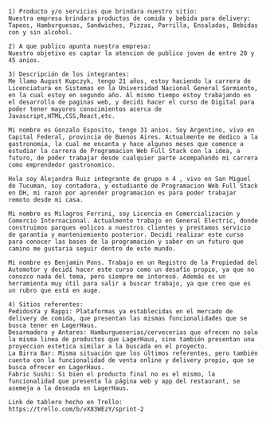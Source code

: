     1) Producto y/o servicios que brindara nuestro sitio:
    Nuestra empresa brindara productos de comida y bebida para delivery: Tapeos, Hamburguesas, Sandwiches, Pizzas, Parrilla, Ensaladas, Bebidas con y sin alcohol.

    2) A que publico apunta nuestra empresa:
    Nuestro objetivo es captar la atencion de publico joven de entre 20 y 45 anios.

    3) Descripción de los integrantes:
    Me llamo August Kupczyk, tengo 21 años, estoy haciendo la carrera de Licenciatura en Sistemas en la Universidad Nacional General Sarmiento, en la cual estoy en segundo año. Al mismo tiempo estoy trabajando en el desarrollo de paginas web, y decidi hacer el curso de Digital para poder tener mayores conocimientos acerca de Javascript,HTML,CSS,React,etc.

    Mi nombre es Gonzalo Esposito, tengo 31 anios. Soy Argentino, vivo en Capital Federal, provincia de Buenos Aires. Actualmente me dedico a la gastronomia, la cual me encanta y hace algunos meses que comence a estudiar la carrera de Programacion Web Full Stack con la idea, a futuro, de poder trabajar desde cualquier parte acompañando mi carrera como emprendedor gastronomico.
    
    Hola soy Alejandra Ruiz integrante de grupo n 4 , vivo en San Miguel de Tucuman, soy contadora, y estudiante de Programacion Web Full Stack en DH, mi razon por aprender programacion es para poder trabajar remoto desde mi casa.

    Mi nombre es Milagros Ferrini, soy Licencia en Comercialización y Comercio Internacional. Actualmente trabajo en General Electric, donde construimos parques eolicos a nuestros clientes y prestamos servicio de garantia y manteniemiento posterior. Decidí realizar este curso para conocer las bases de la programación y saber en un futuro que camino me gustaria seguir dentro de este mundo.

    Mi nombre es Benjamin Pons. Trabajo en un Registro de la Propiedad del Automotor y decidí hacer este curso como un desafío propio, ya que no conozco nada del tema, pero siempre me interesó. Además es un herramienta muy útil para salir a buscar trabajo, ya que creo que es un rubro que está en auge.
    
    4) Sitios referentes:
    PedidosYa y Rappi: Plataformas ya establecidas en el mercado de delivery de comida, que presentan las mismas funcionalidades que se busca tener en LagerHaus.
    Desarmadero y Antares: Hamburgueserias/cervecerias que ofrecen no solo la misma linea de productos que LagerHaus, sino también presentan una proyeccion estetica similar a la buscada en el proyecto.
    La Birra Bar: Misma situación que los últimos referentes, pero también cuenta con la funcionalidad de venta online y delivery propio, que se busca ofrecer en LagerHaus.
    Fabric Sushi: Si bien el producto final no es el mismo, la funcionalidad que presenta la página web y app del restaurant, se asemeja a la deseada en LagerHaus.

    Link de tablero hecho en Trello:  https://trello.com/b/vX83WEzY/sprint-2
